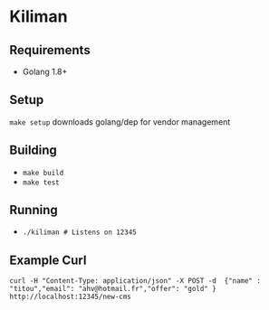 # Kiliman
## Requirements

 - Golang 1.8+

## Setup

`make setup` downloads golang/dep for vendor management

## Building
 - `make build`
 - `make test`

## Running

 - `./kiliman # Listens on 12345`


## Example Curl

`curl -H "Content-Type: application/json" -X POST -d  {"name" : "titou","email": "ahv@hotmail.fr","offer": "gold" } http://localhost:12345/new-cms`


